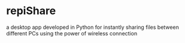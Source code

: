 # repiShare
a desktop app developed in Python for instantly sharing files between different PCs using the power of wireless connection
